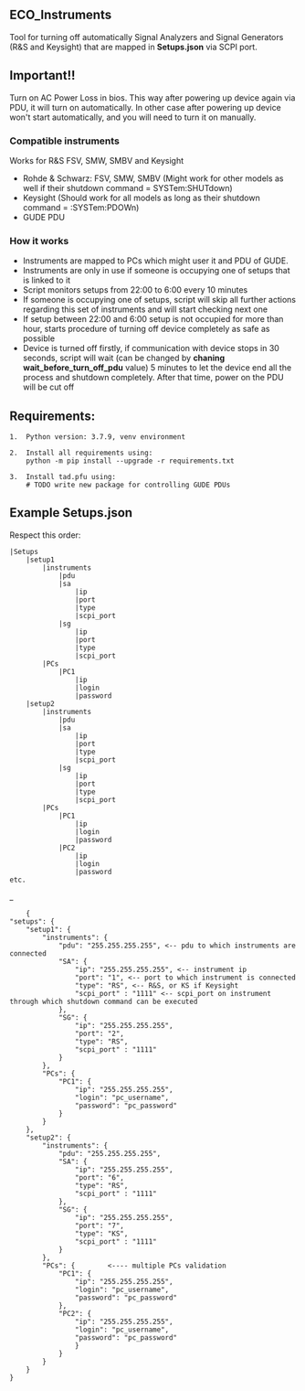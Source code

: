 ## ECO_Instruments
Tool for turning off automatically Signal Analyzers and Signal Generators (R&S and Keysight) that are mapped in <b>Setups.json</b>
via SCPI port.

## Important!!
Turn on AC Power Loss in bios. This way after powering up device again via PDU, it will turn on automatically.
In other case after powering up device won't start automatically, and you will need to turn it on manually.

### Compatible instruments
Works for R&S FSV, SMW, SMBV and Keysight
- Rohde & Schwarz: FSV, SMW, SMBV (Might work for other models as well if their shutdown command = SYSTem:SHUTdown)
- Keysight (Should work for all models as long as their shutdown command = :SYSTem:PDOWn)
- GUDE PDU

### How it works
- Instruments are mapped to PCs which might user it and PDU of GUDE.
- Instruments are only in use if someone is occupying one of setups that is linked to it
- Script monitors setups from 22:00 to 6:00 every 10 minutes
- If someone is occupying one of setups, script will skip all further actions regarding this set of instruments and will start checking next one
- If setup between 22:00 and 6:00 setup is not occupied for more than hour, starts procedure of turning off device completely as safe as possible
- Device is turned off firstly, if communication with device stops in 30 seconds, script will wait (can be changed by <b>chaning wait_before_turn_off_pdu</b> 
 value) 5 minutes to let the device end all the process and shutdown completely. After that time, power on the PDU will be cut off

## Requirements:

    1.  Python version: 3.7.9, venv environment
    
    2.  Install all requirements using:
        python -m pip install --upgrade -r requirements.txt
    
    3.  Install tad.pfu using:
        # TODO write new package for controlling GUDE PDUs

## Example Setups.json

Respect this order:

    |Setups
        |setup1
            |instruments
                |pdu
                |sa
                    |ip
                    |port
                    |type
                    |scpi_port
                |sg
                    |ip
                    |port
                    |type
                    |scpi_port
            |PCs
                |PC1
                    |ip
                    |login
                    |password
        |setup2
            |instruments
                |pdu
                |sa
                    |ip
                    |port
                    |type
                    |scpi_port
                |sg
                    |ip
                    |port
                    |type
                    |scpi_port
            |PCs
                |PC1
                    |ip
                    |login
                    |password
                |PC2
                    |ip
                    |login
                    |password
    etc.

_

        {
	"setups": {
		"setup1": {
			"instruments": {
				"pdu": "255.255.255.255", <-- pdu to which instruments are connected
				"SA": {
					"ip": "255.255.255.255", <-- instrument ip
					"port": "1", <-- port to which instrument is connected
					"type": "RS", <-- R&S, or KS if Keysight
					"scpi_port" : "1111" <-- scpi_port on instrument through which shutdown command can be executed
				},
				"SG": {
					"ip": "255.255.255.255",
					"port": "2",
					"type": "RS",
					"scpi_port" : "1111"
				}
			},
			"PCs": {
				"PC1": {
					"ip": "255.255.255.255",
					"login": "pc_username",
					"password": "pc_password"
				}
			}
		},
		"setup2": {
			"instruments": {
				"pdu": "255.255.255.255",
				"SA": {
					"ip": "255.255.255.255",
					"port": "6",
					"type": "RS",
					"scpi_port" : "1111"
				},
				"SG": {
					"ip": "255.255.255.255",
					"port": "7",
					"type": "KS",
					"scpi_port" : "1111"
				}
			},
			"PCs": {        <---- multiple PCs validation
				"PC1": {
					"ip": "255.255.255.255",
					"login": "pc_username",
					"password": "pc_password"
				},
				"PC2": {
					"ip": "255.255.255.255",
					"login": "pc_username",
					"password": "pc_password"
                    }
                }
            }
        }
    }